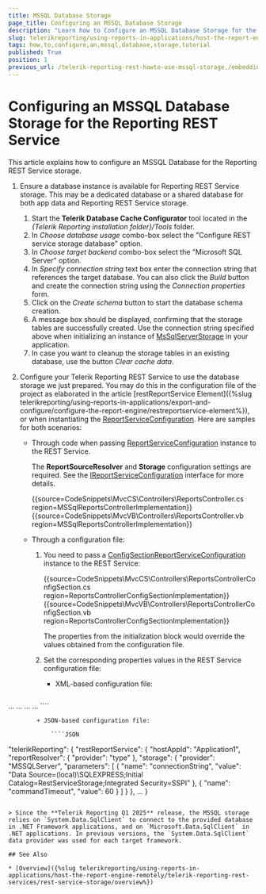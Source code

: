 ```yaml
---
title: MSSQL Database Storage
page_title: Configuring an MSSQL Database Storage
description: "Learn how to Configure an MSSQL Database Storage for the Telerik Reporting REST Service in this Tutorial."
slug: telerikreporting/using-reports-in-applications/host-the-report-engine-remotely/telerik-reporting-rest-services/rest-service-storage/how-to-configure-an-mssql-database-storage
tags: how,to,configure,an,mssql,database,storage,tutorial
published: True
position: 1
previous_url: /telerik-reporting-rest-howto-use-mssql-storage,/embedding-reports/host-the-report-engine-remotely/telerik-reporting-rest-services/rest-service-storage/how-to-configure-an-mssql-database-storage
---
```


# Configuring an MSSQL Database Storage for the Reporting REST Service

This article explains how to configure an MSSQL Database for the Reporting REST Service storage.

1. Ensure a database instance is available for Reporting REST Service storage. This may be a dedicated database or a shared database for both app data and Reporting REST Service storage.

	1. Start the __Telerik Database Cache Configurator__ tool located in the *{Telerik Reporting installation folder}/Tools* folder.
	1. In *Choose database usage* combo-box select the "Configure REST service storage database" option.
	1. In *Choose target backend* combo-box select the "Microsoft SQL Server" option.
	1. In *Specify connection string* text box enter the connection string that references the target database. You can also click the *Build* button and create the connection string using the *Connection properties* form.
	1. Click on the *Create schema* button to start the database schema creation.
	1. A message box should be displayed, confirming that the storage tables are successfully created. Use the connection string specified above when initializing an instance of [MsSqlServerStorage](/api/Telerik.Reporting.Cache.MsSqlServerStorage) in your application.
	1. In case you want to cleanup the storage tables in an existing database, use the button *Clear cache data*.

1. Configure your Telerik Reporting REST Service to use the database storage we just prepared. You may do this in the configuration file of the project as elaborated in the article [restReportService Element]({%slug telerikreporting/using-reports-in-applications/export-and-configure/configure-the-report-engine/restreportservice-element%}), or when instantiating the [ReportServiceConfiguration](/api/Telerik.Reporting.Services.ReportServiceConfiguration). Here are samples for both scenarios:

	+ Through code when passing [ReportServiceConfiguration](/api/Telerik.Reporting.Services.ReportServiceConfiguration) instance to the REST Service.

		The __ReportSourceResolver__ and __Storage__ configuration settings are required. See the [IReportServiceConfiguration](/api/Telerik.Reporting.Services.IReportServiceConfiguration) interface for more details.

		{{source=CodeSnippets\MvcCS\Controllers\ReportsController.cs region=MSSqlReportsControllerImplementation}}
		{{source=CodeSnippets\MvcVB\Controllers\ReportsController.vb region=MSSqlReportsControllerImplementation}}


	+ Through a configuration file:

		1. You need to pass a [ConfigSectionReportServiceConfiguration](/api/Telerik.Reporting.Services.ConfigSectionReportServiceConfiguration) instance to the REST Service:

			{{source=CodeSnippets\MvcCS\Controllers\ReportsControllerConfigSection.cs region=ReportsControllerConfigSectionImplementation}}
			{{source=CodeSnippets\MvcVB\Controllers\ReportsControllerConfigSection.vb region=ReportsControllerConfigSectionImplementation}}


			The properties from the initialization block would override the values obtained from the configuration file.

		1. Set the corresponding properties values in the REST Service configuration file:

			+ XML-based configuration file:

				````XML
<configuration>
				...
					<Telerik.Reporting>
						<restReportService hostAppId="Application1" workerCount="4" reportSharingTimeout="10" clientSessionTimeout="10" exceptionsVerbosity="detailed">
							<reportResolver provider="type" />
							<storage provider="MSSQLServer">
							<parameters>
								<parameter name="connectionString" value="Data Source=(local)\SQLEXPRESS;Initial Catalog=RestServiceStorage;Integrated Security=SSPI" />
								<parameter name="commandTimeout" value="60" />
							</parameters>
							</storage>
						...
						</restReportService>
					...
					</Telerik.Reporting>
				...
				</configuration>
````


			+ JSON-based configuration file:

				````JSON
"telerikReporting": {
					"restReportService": {
						"hostAppId": "Application1",
						"reportResolver": {
							"provider": "type"
						},
						"storage": {
							"provider": "MSSQLServer",
							"parameters": [
								{
									"name": "connectionString",
									"value": "Data Source=(local)\SQLEXPRESS;Initial Catalog=RestServiceStorage;Integrated Security=SSPI"
								},
								{
									"name": "commandTimeout",
									"value": 60
								}
							]
						}
					},
				...
				}
````

> Since the **Telerik Reporting Q1 2025** release, the MSSQL storage relies on `System.Data.SqlClient` to connect to the provided database in .NET Framework applications, and on `Microsoft.Data.SqlClient` in .NET applications. In previous versions, the `System.Data.SqlClient` data provider was used for each target framework.

## See Also

* [Overview]({%slug telerikreporting/using-reports-in-applications/host-the-report-engine-remotely/telerik-reporting-rest-services/rest-service-storage/overview%})
